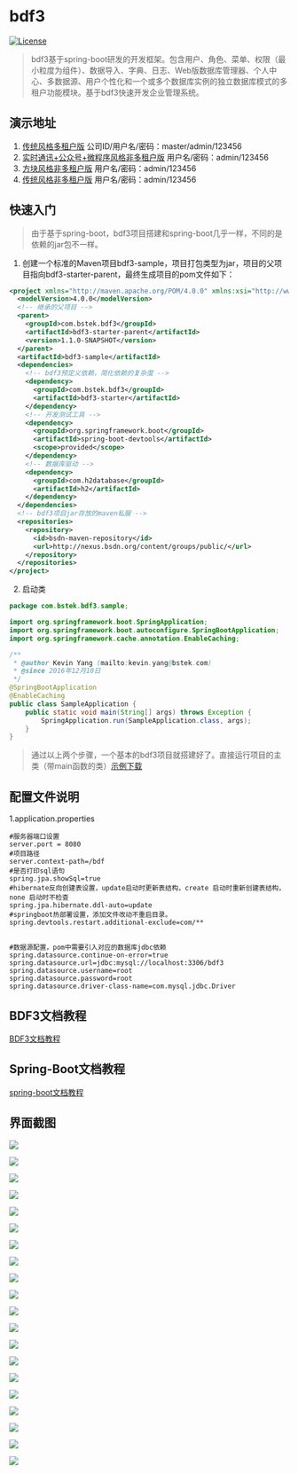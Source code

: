 # bdf3
[![License](http://img.shields.io/:license-apache-brightgreen.svg)](http://www.apache.org/licenses/LICENSE-2.0.html)

>bdf3基于spring-boot研发的开发框架。包含用户、角色、菜单、权限（最小粒度为组件）、数据导入、字典、日志、Web版数据库管理器、个人中心、多数据源、用户个性化和一个或多个数据库实例的独立数据库模式的多租户功能模块。基于bdf3快速开发企业管理系统。

## 演示地址
1. [传统风格多租户版](http://106.14.191.97:8081/bdf3.security.ui.view.Main.d) 公司ID/用户名/密码：master/admin/123456
2. [实时通讯+公众号+微程序风格非多租户版](http://106.14.191.97:8080/bdf3.notice.ui.view.Chat.d) 用户名/密码：admin/123456
3. [方块风格非多租户版](http://106.14.191.97:8080/bdf3.security.ui.view.Portal.d) 用户名/密码：admin/123456
4. [传统风格非多租户版](http://106.14.191.97:8080/bdf3.security.ui.view.Main.d) 用户名/密码：admin/123456


## 快速入门
>由于基于spring-boot，bdf3项目搭建和spring-boot几乎一样，不同的是依赖的jar包不一样。

1. 创建一个标准的Maven项目bdf3-sample，项目打包类型为jar，项目的父项目指向bdf3-starter-parent，最终生成项目的pom文件如下：
```xml
<project xmlns="http://maven.apache.org/POM/4.0.0" xmlns:xsi="http://www.w3.org/2001/XMLSchema-instance" xsi:schemaLocation="http://maven.apache.org/POM/4.0.0 http://maven.apache.org/xsd/maven-4.0.0.xsd">
  <modelVersion>4.0.0</modelVersion>
  <!-- 继承的父项目 -->
  <parent>
    <groupId>com.bstek.bdf3</groupId>
    <artifactId>bdf3-starter-parent</artifactId>
    <version>1.1.0-SNAPSHOT</version>
  </parent>
  <artifactId>bdf3-sample</artifactId>
  <dependencies>
    <!-- bdf3预定义依赖，简化依赖的复杂度 -->
    <dependency>
      <groupId>com.bstek.bdf3</groupId>
      <artifactId>bdf3-starter</artifactId>
    </dependency>
    <!-- 开发测试工具 -->
    <dependency>
      <groupId>org.springframework.boot</groupId>
      <artifactId>spring-boot-devtools</artifactId>
      <scope>provided</scope>
    </dependency>
    <!-- 数据库驱动 -->
    <dependency> 
      <groupId>com.h2database</groupId>
      <artifactId>h2</artifactId> 
    </dependency>
  </dependencies>
  <!-- bdf3项目jar存放的maven私服 -->
  <repositories>
    <repository>
      <id>bsdn-maven-repository</id>
      <url>http://nexus.bsdn.org/content/groups/public/</url>
    </repository>
  </repositories>
</project>
```
2. 启动类
```java
package com.bstek.bdf3.sample;

import org.springframework.boot.SpringApplication;
import org.springframework.boot.autoconfigure.SpringBootApplication;
import org.springframework.cache.annotation.EnableCaching;

/**
 * @author Kevin Yang (mailto:kevin.yang@bstek.com)
 * @since 2016年12月10日
 */
@SpringBootApplication
@EnableCaching
public class SampleApplication {
	public static void main(String[] args) throws Exception {
		SpringApplication.run(SampleApplication.class, args);
	}
}

```
>通过以上两个步骤，一个基本的bdf3项目就搭建好了。直接运行项目的主类（带main函数的类）[示例下载](http://onipkjzjl.bkt.clouddn.com/bdf3-sample.zip)

## 配置文件说明

1.application.properties

```
#服务器端口设置
server.port = 8080
#项目路径
server.context-path=/bdf
#是否打印sql语句
spring.jpa.showSql=true
#hibernate反向创建表设置，update启动时更新表结构，create 启动时重新创建表结构，none 启动时不检查
spring.jpa.hibernate.ddl-auto=update
#springboot热部署设置，添加文件改动不重启目录。
spring.devtools.restart.additional-exclude=com/**


#数据源配置，pom中需要引入对应的数据库jdbc依赖
spring.datasource.continue-on-error=true
spring.datasource.url=jdbc:mysql://localhost:3306/bdf3
spring.datasource.username=root
spring.datasource.password=root
spring.datasource.driver-class-name=com.mysql.jdbc.Driver
```

## BDF3文档教程
[BDF3文档教程](https://github.com/muxiangqiu/bdf3/wiki/01.bdf3-jpa)

## Spring-Boot文档教程

[spring-boot文档教程](https://projects.spring.io/spring-boot/#quick-start)

## 界面截图

![](https://raw.githubusercontent.com/muxiangqiu/bdf3/master/screenshot/1.png)

![](https://raw.githubusercontent.com/muxiangqiu/bdf3/master/screenshot/2.png)

![](https://raw.githubusercontent.com/muxiangqiu/bdf3/master/screenshot/3.png)

![](https://raw.githubusercontent.com/muxiangqiu/bdf3/master/screenshot/4.png)

![](https://raw.githubusercontent.com/muxiangqiu/bdf3/master/screenshot/5.png)

![](https://raw.githubusercontent.com/muxiangqiu/bdf3/master/screenshot/6.png)

![](https://raw.githubusercontent.com/muxiangqiu/bdf3/master/screenshot/7.png)

![](https://raw.githubusercontent.com/muxiangqiu/bdf3/master/screenshot/8.png)

![](https://raw.githubusercontent.com/muxiangqiu/bdf3/master/screenshot/9.png)

![](https://raw.githubusercontent.com/muxiangqiu/bdf3/master/screenshot/10.png)

![](https://raw.githubusercontent.com/muxiangqiu/bdf3/master/screenshot/11.png)

![](https://raw.githubusercontent.com/muxiangqiu/bdf3/master/screenshot/12.png)

![](https://raw.githubusercontent.com/muxiangqiu/bdf3/master/screenshot/13.png)

![](https://raw.githubusercontent.com/muxiangqiu/bdf3/master/screenshot/14.png)

![](https://raw.githubusercontent.com/muxiangqiu/bdf3/master/screenshot/15.png)

![](https://raw.githubusercontent.com/muxiangqiu/bdf3/master/screenshot/16.png)

![](https://raw.githubusercontent.com/muxiangqiu/bdf3/master/screenshot/17.png)

![](https://raw.githubusercontent.com/muxiangqiu/bdf3/master/screenshot/18.png)

![](https://raw.githubusercontent.com/muxiangqiu/bdf3/master/screenshot/19.png)

![](https://raw.githubusercontent.com/muxiangqiu/bdf3/master/screenshot/20.png)


